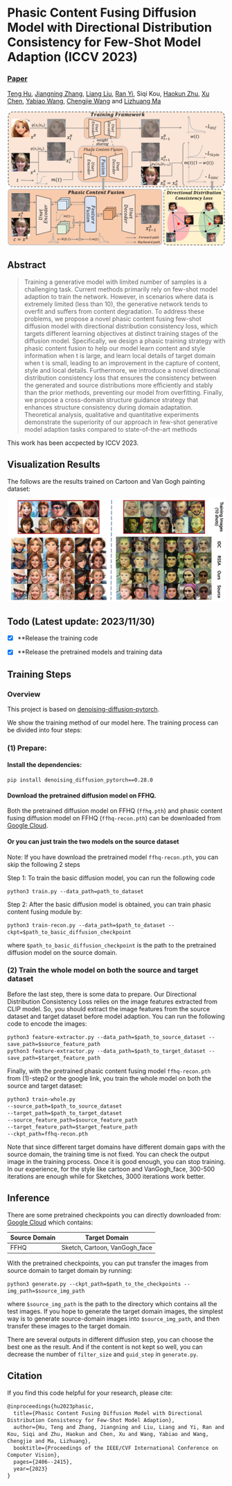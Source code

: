# Phasic Content Fusing Diffusion Model with Directional Distribution Consistency for Few-Shot Model Adaption (ICCV 2023)

###  [Paper](https://arxiv.org/abs/2309.03729)
<!-- <br> -->
[Teng Hu](https://github.com/sjtuplayer), [Jiangning Zhang](https://zhangzjn.github.io/), [Liang Liu](https://scholar.google.com/citations?hl=zh-CN&user=Kkg3IPMAAAAJ), [Ran Yi](https://yiranran.github.io/), Siqi Kou, [Haokun Zhu](https://github.com/zwandering), [Xu Chen](https://scholar.google.com/citations?hl=zh-CN&user=1621dVIAAAAJ), [Yabiao Wang](https://scholar.google.com/citations?hl=zh-CN&user=xiK4nFUAAAAJ), [Chengjie Wang](https://scholar.google.com/citations?hl=zh-CN&user=fqte5H4AAAAJ) and [Lizhuang Ma](https://dmcv.sjtu.edu.cn/) 
<!-- <br> -->

![image](imgs/framework.jpg)

## Abstract
>Training a generative model with limited number of samples is a challenging task. Current methods primarily rely on few-shot model adaption to train the network. However, in scenarios where data is extremely limited (less than 10), the generative network tends to overfit and suffers from content degradation. To address these problems, we propose a novel phasic content fusing few-shot diffusion model with directional distribution consistency loss, which targets different learning objectives at distinct training stages of the diffusion model. Specifically, we design a phasic training strategy with phasic content fusion to help our model learn content and style information when t is large, and learn local details of target domain when t is small, leading to an improvement in the capture of content, style and local details. Furthermore, we introduce a novel directional distribution consistency loss that ensures the consistency between the generated and source distributions more efficiently and stably than the prior methods, preventing our model from overfitting. Finally, we propose a cross-domain structure guidance strategy that enhances structure consistency during domain adaptation. Theoretical analysis, qualitative and quantitative experiments demonstrate the superiority of our approach in few-shot generative model adaption tasks compared to state-of-the-art methods

This work has been accpected by ICCV 2023.


## Visualization Results

The follows are the results trained on Cartoon and Van Gogh painting dataset:

![image](imgs/visualization%20result.jpg)

## Todo (Latest update: 2023/11/30)
- [x] **Release the training code
- [x] **Release the pretrained models and training data


## Training Steps


### Overview

This project is based on [denoising-diffusion-pytorch](https://github.com/lucidrains/denoising-diffusion-pytorch).

We show the training method of our model here.
The training process can be divided into four steps:

### (1) Prepare:


#### Install the dependencies:

```
pip install denoising_diffusion_pytorch==0.28.0
```

#### Download the pretrained diffusion model on FFHQ.
Both the pretrained diffusion model on FFHQ (`ffhq.pth`) 
and phasic content fusing diffusion model on FFHQ (`ffhq-recon.pth`) can be downloaded 
from [Google Cloud](https://drive.google.com/drive/folders/1XTDbNEsDxfA8ZHIG9nFRTESxdOZrh5pZ?usp=sharing).


#### Or you can just train the two models on the source dataset

Note: If you have download the pretrained model `ffhq-recon.pth`, you can skip the following 2 steps


Step 1: To train the basic diffusion model, you can run the following code
```
python3 train.py --data_path=path_to_dataset 
```

Step 2: After the basic diffusion model is obtained, you can train phasic content fusing module by:
```
python3 train-recon.py --data_path=$path_to_dataset --ckpt=$path_to_basic_diffusion_checkpoint
```
where `$path_to_basic_diffusion_checkpoint` is the path to the pretrained diffusion model 
on the source domain.

### (2) Train the whole model on both the source and target dataset 


Before the last step, there is some data to prepare. Our Directional Distribution Consistency Loss relies
on the image features extracted from CLIP model. So, you should extract the image features from the source dataset and target dataset before model adaption.
You can run the following code to encode the images:
```
python3 feature-extractor.py --data_path=$path_to_source_dataset --save_path=$source_feature_path
python3 feature-extractor.py --data_path=$path_to_target_dataset --save_path=$target_feature_path
```

Finally, with the pretrained phasic content fusing model `ffhq-recon.pth` from (1)-step2 or the google link, you train the whole model on both the source and target dataset:
```
python3 train-whole.py 
--source_path=$path_to_source_dataset 
--target_path=$path_to_target_dataset 
--source_feature_path=$source_feature_path
--target_feature_path=$target_feature_path
--ckpt_path=ffhq-recon.pth
```

Note that since different target domains have different domain gaps with the source domain, the training time is not fixed.
You can check the output image in the training process. Once it is good enough, you can stop training. In our experience, for the style 
like cartoon and VanGogh_face, 300-500 iterations are enough while for Sketches, 3000 iterations work better.


## Inference

There are some pretrained checkpoints you can directly downloaded from:
[Google Cloud](https://drive.google.com/drive/folders/1luEH2SrETjj5rfZcmIxibhwBVBNA5S8F?usp=sharing) 
which contains:

| Source Domain | Target Domain                  |
|---------------|--------------------------------|
| FFHQ          | Sketch, Cartoon, VanGogh_face  |

[//]: # (| Church        | VanGogh_village, Haunted_house |)


With the pretrained checkpoints, you can put transfer the images from source domain
to target domain by running:

```
python3 generate.py --ckpt_path=$path_to_the_checkpoints --img_path=$source_img_path
```
where `$source_img_path` is the path to the directory which contains all the test images.
If you hope to generate the target domain images, the simplest way is to generate source-domain images 
into `$source_img_path`, and then transfer these images to the target domain.

There are several outputs in different diffusion step, you can choose the best one as the result. And if the content
is not kept so well, you can decrease the number of  `filter_size` and `guid_step` in `generate.py`.



## Citation

If you find this code helpful for your research, please cite:

```
@inproceedings{hu2023phasic,
  title={Phasic Content Fusing Diffusion Model with Directional Distribution Consistency for Few-Shot Model Adaption},
  author={Hu, Teng and Zhang, Jiangning and Liu, Liang and Yi, Ran and Kou, Siqi and Zhu, Haokun and Chen, Xu and Wang, Yabiao and Wang, Chengjie and Ma, Lizhuang},
  booktitle={Proceedings of the IEEE/CVF International Conference on Computer Vision},
  pages={2406--2415},
  year={2023}
}
```